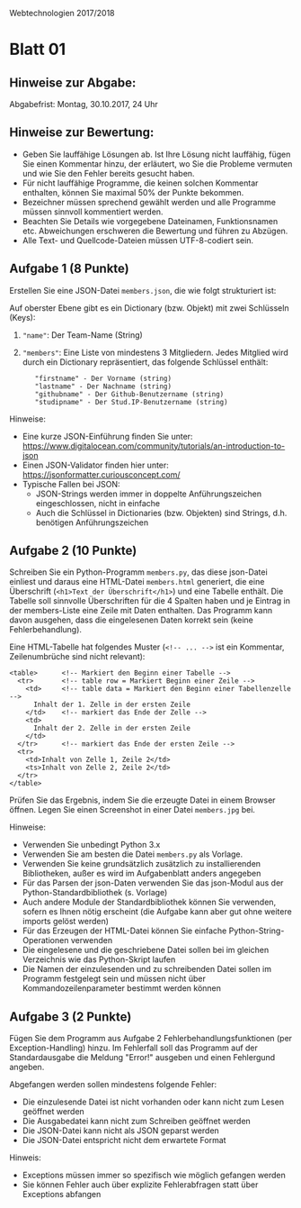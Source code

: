 Webtechnologien 2017/2018

Blatt 01
========


Hinweise zur Abgabe:
--------------------

Abgabefrist: Montag, 30.10.2017, 24 Uhr


Hinweise zur Bewertung:
-----------------------

* Geben Sie lauffähige Lösungen ab. Ist Ihre Lösung nicht lauffähig, fügen Sie einen Kommentar hinzu, der erläutert,
  wo Sie die Probleme vermuten und wie Sie den Fehler bereits gesucht haben.
* Für nicht lauffähige Programme, die keinen solchen Kommentar enthalten, können Sie maximal 50% der Punkte bekommen.
* Bezeichner müssen sprechend gewählt werden und alle Programme müssen sinnvoll kommentiert werden.
* Beachten Sie Details wie vorgegebene Dateinamen, Funktionsnamen etc. Abweichungen erschweren die Bewertung
  und führen zu Abzügen.
* Alle Text- und Quellcode-Dateien müssen UTF-8-codiert sein.


Aufgabe 1 (8 Punkte)
--------------------

Erstellen Sie eine JSON-Datei `members.json`, die wie folgt strukturiert ist:

Auf oberster Ebene gibt es ein Dictionary (bzw. Objekt) mit zwei Schlüsseln (Keys):

1. `"name"`: Der Team-Name (String)

2. `"members"`: Eine Liste von mindestens 3 Mitgliedern.
       Jedes Mitglied wird durch ein Dictionary repräsentiert,
       das folgende Schlüssel enthält:
          
          "firstname" - Der Vorname (string)
          "lastname" - Der Nachname (string)
          "githubname" - Der Github-Benutzername (string)
          "studipname" - Der Stud.IP-Benutzername (string)
          
Hinweise:

* Eine kurze JSON-Einführung finden Sie unter: https://www.digitalocean.com/community/tutorials/an-introduction-to-json
* Einen JSON-Validator finden hier unter: https://jsonformatter.curiousconcept.com/
* Typische Fallen bei JSON:
    * JSON-Strings werden immer in doppelte Anführungszeichen eingeschlossen, nicht in einfache
    * Auch die Schlüssel in Dictionaries (bzw. Objekten) sind Strings, d.h. benötigen Anführungszeichen

Aufgabe 2 (10 Punkte)
---------------------

Schreiben Sie ein Python-Programm `members.py`, das diese json-Datei einliest und daraus eine HTML-Datei `members.html`
generiert, die eine Überschrift (`<h1>Text der Überschrift</h1>`) und eine Tabelle enthält. 
Die Tabelle soll sinnvolle Überschriften für die 4 Spalten haben und je Eintrag in der members-Liste 
eine Zeile mit Daten enthalten. Das Programm kann davon ausgehen, dass die eingelesenen Daten korrekt sein
(keine Fehlerbehandlung).
 
Eine HTML-Tabelle hat folgendes Muster (`<!-- ... -->` ist ein Kommentar, Zeilenumbrüche sind nicht relevant):

    <table>      <!-- Markiert den Beginn einer Tabelle -->
      <tr>       <!-- table row = Markiert Beginn einer Zeile -->
        <td>     <!-- table data = Markiert den Beginn einer Tabellenzelle -->
          Inhalt der 1. Zelle in der ersten Zeile
        </td>    <!-- markiert das Ende der Zelle -->
        <td>
          Inhalt der 2. Zelle in der ersten Zeile
        </td>
      </tr>      <!-- markiert das Ende der ersten Zeile -->
      <tr>
        <td>Inhalt von Zelle 1, Zeile 2</td>
        <ts>Inhalt von Zelle 2, Zeile 2</td>
      </tr>
    </table>
    
Prüfen Sie das Ergebnis, indem Sie die erzeugte Datei in einem Browser öffnen. Legen Sie einen Screenshot in 
einer Datei `members.jpg` bei.

Hinweise:
* Verwenden Sie unbedingt Python 3.x
* Verwenden Sie am besten die Datei `members.py` als Vorlage.
* Verwenden Sie keine grundsätzlich zusätzlich zu installierenden Bibliotheken, außer es wird im Aufgabenblatt anders 
angegeben
* Für das Parsen der json-Daten verwenden Sie das json-Modul aus der Python-Standardbibliothek (s. Vorlage)
* Auch andere Module der Standardbibliothek können Sie verwenden, sofern es Ihnen nötig erscheint (die Aufgabe kann aber gut 
ohne weitere imports gelöst werden)
* Für das Erzeugen der HTML-Datei können Sie einfache Python-String-Operationen verwenden
* Die eingelesene und die geschriebene Datei sollen bei im gleichen Verzeichnis wie das Python-Skript laufen
* Die Namen der einzulesenden und zu schreibenden Datei sollen im Programm festgelegt sein und müssen nicht über 
Kommandozeilenparameter bestimmt werden können


Aufgabe 3 (2 Punkte)
--------------------

Fügen Sie dem Programm aus Aufgabe 2 Fehlerbehandlungsfunktionen (per Exception-Handling) hinzu. Im Fehlerfall soll
das Programm auf der Standardausgabe die Meldung "Error!" ausgeben und einen Fehlergund angeben.

Abgefangen werden sollen mindestens folgende Fehler:
* Die einzulesende Datei ist nicht vorhanden oder kann nicht zum Lesen geöffnet werden
* Die Ausgabedatei kann nicht zum Schreiben geöffnet werden
* Die JSON-Datei kann nicht als JSON geparst werden
* Die JSON-Datei entspricht nicht dem erwartete Format

Hinweis:
* Exceptions müssen immer so spezifisch wie möglich gefangen werden
* Sie können Fehler auch über explizite Fehlerabfragen statt über Exceptions abfangen
